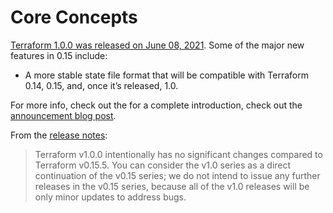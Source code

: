 # Core Concepts

[Terraform 1.0.0 was released on June 08,
2021](https://www.hashicorp.com/blog/announcing-hashicorp-terraform-1-0-general-availability).
Some of the major new features in 0.15 include:

- A more stable state file format that will be compatible with Terraform 0.14, 0.15, and, once it’s released, 1.0.

For more info, check out the for a complete introduction, check out the
[announcement blog
post](https://www.hashicorp.com/blog/announcing-hashicorp-terraform-1-0-general-availability).

From the [release
notes](https://github.com/hashicorp/terraform/releases/tag/v1.0.0):

> Terraform v1.0.0 intentionally has no significant changes compared to
> Terraform v0.15.5. You can consider the v1.0 series as a direct continuation of
> the v0.15 series; we do not intend to issue any further releases in the v0.15
> series, because all of the v1.0 releases will be only minor updates to address
> bugs.


<!-- ##DOCS-SOURCER-START
{"sourcePlugin":"local-copier","hash":"d727d820c74f9fd5eddc4beb49259467"}
##DOCS-SOURCER-END -->
